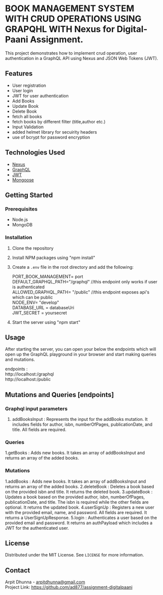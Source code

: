 # BOOK MANAGEMENT SYSTEM WITH CRUD OPERATIONS USING GRAPQHL WITH Nexus for Digital-Paani Assignment.

This project demonstrates how to implement crud operation, user authentication in a GraphQL API using Nexus and JSON Web Tokens (JWT).

## Features

- User registration
- User login
- JWT for user authentication
- Add Books
- Update Book
- Delete Book
- fetch all books
- fetch books by different filter (title,author etc.)
- Input Validation
- added helmet library for secuirity headers
- use of bcrypt for password encryption

## Technologies Used

- [Nexus](https://nexusjs.org/)
- [GraphQL](https://graphql.org/)
- [JWT](https://jwt.io/)
- [Mongoose](https://mongoosejs.com/)

## Getting Started

### Prerequisites

- Node.js
- MongoDB

### Installation

1. Clone the repository
2. Install NPM packages using "npm install"
3. Create a `.env` file in the root directory and add the following:
   
    PORT_BOOK_MANAGEMENT= port <br>
    DEFAULT_GRAPHQL_PATH="/graphql"    //this endpoint only works if user is authenticated <br>
    ALLOWED_GRAPHQL_PATH= "/public"    //this endpoint exposes api's which can be public <br>
    NODE_ENV= "develop" <br>
    DATABASE_URL = databaseUri <br>
    JWT_SECRET = yoursecret <br>
   
5. Start the server using "npm start"


## Usage

After starting the server, you can open your below the endpoints which will open up the GraphQL playground in your browser and start making queries and mutations.<br>

endpoints : <br>
    http://localhost:<port>/graphql <br>
    http://localhost:<port>/public

## Mutations and Queries [endpoints]

### Graphql input parameters

1. addBooksInput : Represents the input for the addBooks mutation. It includes fields for author, isbn, numberOfPages, publicationDate, and title. All fields are required.

### Queries

1.getBooks : Adds new books. It takes an array of addBooksInput and returns an array of the added books.

### Mutations

1.addBooks : Adds new books. It takes an array of addBooksInput and returns an array of the added books.
2.deleteBook : Deletes a book based on the provided isbn and title. It returns the deleted book.
3.updateBook : Updates a book based on the provided author, isbn, numberOfPages, publicationDate, and title. The isbn is required while the other fields are optional. It returns the updated book.
4.userSignUp : Registers a new user with the provided email, name, and password. All fields are required. It returns a UserSignUpResponse.
5.login : Authenticates a user based on the provided email and password. It returns an authPayload which includes a JWT for the authenticated user.

## License

Distributed under the MIT License. See `LICENSE` for more information.

## Contact

Arpit Dhunna - arpitdhunna@gmail.com<br>
Project Link: https://github.com/ad877/assignment-digitalpaani
